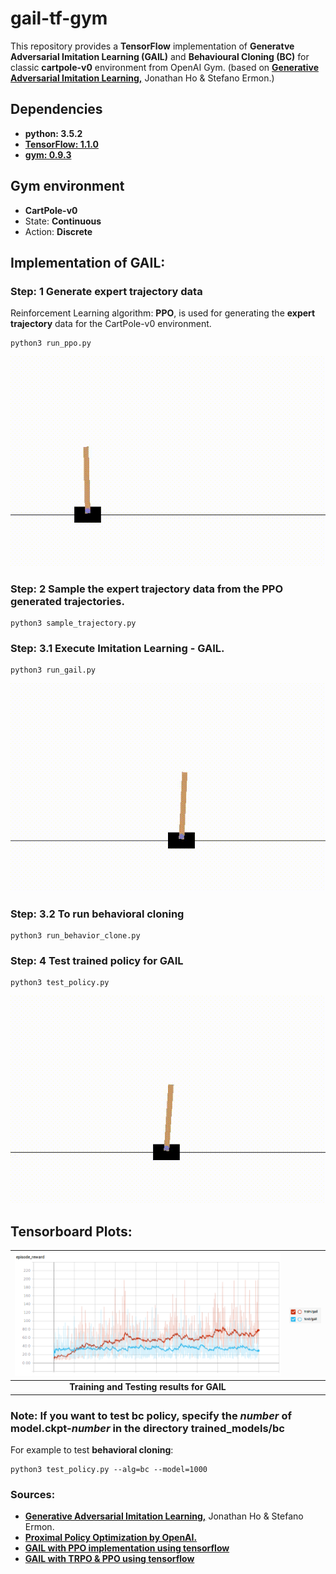 # gail-tf-gym
This repository provides a **TensorFlow** implementation of **Generatve Adversarial Imitation Learning (GAIL)** and **Behavioural Cloning (BC)** for classic **cartpole-v0** environment from OpenAI Gym. (based on <a href="https://arxiv.org/abs/1606.03476"><b>Generative Adversarial Imitation Learning,</b></a> Jonathan Ho & Stefano Ermon.)

## Dependencies
- <b>python: 3.5.2</b>
- <b><a href="https://www.tensorflow.org/">TensorFlow: 1.1.0 </a></b>
- <b><a href="https://github.com/openai/gym">gym: 0.9.3 </a></b>

## Gym environment
- <b>CartPole-v0</b>  
- State: <b>Continuous</b>
- Action: <b>Discrete</b>

## Implementation of GAIL:

### Step: 1 Generate expert trajectory data  
Reinforcement Learning algorithm: <b>PPO</b>, is used for generating the <b>expert trajectory</b> data for the CartPole-v0 environment.
```
python3 run_ppo.py
```
<p align= "center">
  <img src="gail-ppo-tf-gym/gif/training_ppo.gif/">
</p>

### Step: 2 Sample the expert trajectory data from the PPO generated trajectories.
```
python3 sample_trajectory.py
```
### Step: 3.1 Execute Imitation Learning - GAIL.  
```
python3 run_gail.py  
```
<p align= "center">
  <img src="gail-ppo-tf-gym/gif/training_gail.gif/">
</p>

### Step: 3.2 To run behavioral cloning  
```
python3 run_behavior_clone.py
```
### Step: 4 Test trained policy for GAIL
```
python3 test_policy.py
```
<p align= "center">
  <img src="gail-ppo-tf-gym/gif/test_gail.gif/">
</p>


## Tensorboard Plots:
| <img src="gail-ppo-tf-gym/gif/gail_train_test.png/">  | <img src="gail-ppo-tf-gym/gif/gail_legend.png/" align="left"> |  
| :---: | :---: |  
| <b> Training and Testing results for GAIL </b> |

### Note: If you want to test bc policy, specify the _number_ of model.ckpt-_number_ in the directory trained_models/bc  
For example to test <b>behavioral cloning</b>:  
```
python3 test_policy.py --alg=bc --model=1000
```

### Sources:
- <a href="https://arxiv.org/abs/1606.03476"><b>Generative Adversarial Imitation Learning,</b></a> Jonathan Ho & Stefano Ermon.
- <a href="https://blog.openai.com/openai-baselines-ppo/"><b>Proximal Policy Optimization by OpenAI.</b></a>
- <b><a href="https://github.com/uidilr/gail_ppo_tf">GAIL with PPO implementation using tensorflow</a></b>
- <b><a href="https://github.com/andrewliao11/gail-tf">GAIL with TRPO & PPO using tensorflow</a></b>

